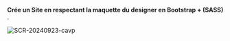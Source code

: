 **Crée un Site en respectant la maquette du designer en Bootstrap + (SASS)** .


![SCR-20240923-cavp](https://github.com/user-attachments/assets/292afe2e-4e65-4421-80bf-c76421231cde)
